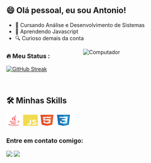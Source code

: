 ## 😄 Olá pessoal, eu sou Antonio! 

- 🚀 Cursando Análise e Desenvolvimento de Sistemas
- 📖 Aprendendo Javascript
- 🔍 Curioso demais da conta

 <img src="https://raw.githubusercontent.com/MicaelliMedeiros/micaellimedeiros/master/image/computer-illustration.png" min-width="300px" max-width="300px" width="300" align="right" alt="Computador">


### :fire: Meu Status :
[![GitHub Streak](http://github-readme-streak-stats.herokuapp.com?user=Antonio-pf&theme=radical&border_radius=15&locale=pt_BR&mode=weekly)](https://git.io/streak-stats)
<div style="display: inline_block"><br>
  
  ## 🛠️ Minhas Skills
  
  <img align="center" alt="Java-CSS" height="30" width="40" src="https://raw.githubusercontent.com/devicons/devicon/master/icons/java/java-plain.svg">
  
  <img align="center" alt="Antonio-Js" height="30" width="40" src="https://raw.githubusercontent.com/devicons/devicon/master/icons/javascript/javascript-plain.svg">
  
  <img align="center" alt="Antonio-HTML" height="30" width="40" src="https://raw.githubusercontent.com/devicons/devicon/master/icons/html5/html5-original.svg">
  
  <img align="center" alt="Antonio-CSS" height="30" width="40" src="https://raw.githubusercontent.com/devicons/devicon/master/icons/css3/css3-original.svg">
  
  
  
  
  
  ##
 
<div> 
 
  ### Entre em contato comigo:
   <a href="https://www.linkedin.com/in/ant%C3%B4nio-pires-felipe-9844ab160/" target="_blank"><img src="https://img.shields.io/badge/-LinkedIn-%230077B5?style=for-the-badge&logo=linkedin&logoColor=white" target="_blank"></a> 
  <a href = "mailto:antoniopf.contact@gmail.com"><img src="https://img.shields.io/badge/-Gmail-%23333?style=for-the-badge&logo=gmail&logoColor=white" target="_blank"></a>
 
  
</div>
